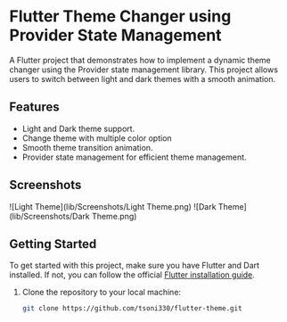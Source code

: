 # Flutter Theme Changer using Provider State Management

A Flutter project that demonstrates how to implement a dynamic theme changer using the Provider state management library. This project allows users to switch between light and dark themes with a smooth animation.

## Features

- Light and Dark theme support.
- Change theme with multiple color option
- Smooth theme transition animation.
- Provider state management for efficient theme management.

## Screenshots

![Light Theme](lib/Screenshots/Light Theme.png)
![Dark Theme](lib/Screenshots/Dark Theme.png)

## Getting Started

To get started with this project, make sure you have Flutter and Dart installed. If not, you can follow the official [Flutter installation guide](https://flutter.dev/docs/get-started/install).

1. Clone the repository to your local machine:

   ```bash
   git clone https://github.com/tsoni330/flutter-theme.git
